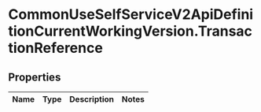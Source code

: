 # CommonUseSelfServiceV2ApiDefinitionCurrentWorkingVersion.TransactionReference

## Properties
Name | Type | Description | Notes
------------ | ------------- | ------------- | -------------
